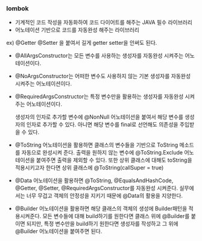 ### lombok

- 기계적인 코드 작성을 자동화하여 코드 다이어트를 해주는 JAVA 필수 라이브러리
- 어노테이션 기반으로 코드를 자동완성 해주는 라이브러리

ex) @Getter @Setter 을 붙여서 길게 getter setter을 안써도 된다.

- @AllArgsConstructor는 모든 변수를 사용하는 생성자를 자동완성 시켜주는 어노테이션이다.
- @NoArgsConstructor는 어떠한 변수도 사용하지 않는 기본 생성자를 자동완성 시켜주는 어노테이션이다.
- @RequiredArgsConstructor는 특정 변수만을 활용하는 생성자를 자동완성 시켜주는 어노테이션이다.

    생성자의 인자로 추가할 변수에 @NonNull 어노테이션을 붙여서 해당 변수를 생성자의 인자로 추가할 수 있다. 아니면 해당 변수를 final로 선언해도 의존성을 주입받을 수 있다.

- @ToString 어노테이션을 활용하면 클래스의 변수들을 기반으로 ToString 메소드를 자동으로 완성시켜 준다. 출력을 원하지 않는 변수에 @ToString.Exclude 어노테이션을 붙여주면 출력을 제외할 수 있다. 또한 상위 클래스에 대해도 toString을 적용시키고자 한다면 상위 클래스에 @ToString(callSuper = true)
- @Data 어노테이션을 활용하면 @ToString, @EqualsAndHashCode, @Getter, @Setter, @RequiredArgsConstructor를 자동완성 시켜준다. 실무에서는 너무 무겁고 객체의 안정성을 지키기 때문에 @Data의 활용을 지양한다.
- @Builder 어노테이션을 활용하면 해당 클래스의 객체의 생성에 Builder패턴을 적용시켜준다. 모든 변수들에 대해 build하기를 원한다면 클래스 위에 @Builder를 붙이면 되지만, 특정 변수만을 build하기 원한다면 생성자를 작성하고 그 위에 @Builder 어노테이션을 붙여주면 된다.
